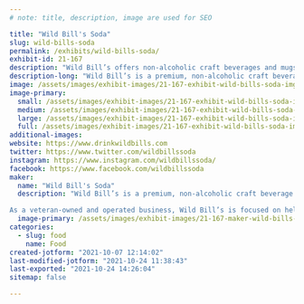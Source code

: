 ```yaml
---
# note: title, description, image are used for SEO

title: "Wild Bill's Soda"
slug: wild-bills-soda
permalink: /exhibits/wild-bills-soda/
exhibit-id: 21-167
description: "Wild Bill’s offers non-alcoholic craft beverages and mugs at fairs, festivals & conventions"
description-long: "Wild Bill’s is a premium, non-alcoholic craft beverage company. For over 20 years, Wild Bill’s has traveled the country with their Wild West themed pop-up retail activations, serving over one million customers at fairs, festivals and conventions. Today, Wild Bill’s unique and nostalgic flavors can be purchased directly from DrinkWildBills.com, Amazon, local retailers, and at hundreds of events annually. As a veteran-owned and operated business, Wild Bill’s is focused on helping our nation’s heroes make the transition from the military into successful civilian careers by supporting veteran non-profit organizations, providing discounted franchise fees and creating meaningful employment opportunities. "
image: /assets/images/exhibit-images/21-167-exhibit-wild-bills-soda-img-4727-large.jpg
image-primary: 
  small: /assets/images/exhibit-images/21-167-exhibit-wild-bills-soda-img-4727-small.jpg
  medium: /assets/images/exhibit-images/21-167-exhibit-wild-bills-soda-img-4727-medium.jpg
  large: /assets/images/exhibit-images/21-167-exhibit-wild-bills-soda-img-4727-large.jpg
  full: /assets/images/exhibit-images/21-167-exhibit-wild-bills-soda-img-4727-full.jpg
additional-images: 
website: https://www.drinkwildbills.com
twitter: https://www.twitter.com/wildbillssoda
instagram: https://www.instagram.com/wildbillssoda/
facebook: https://www.facebook.com/wildbillssoda
maker: 
  name: "Wild Bill's Soda"
  description: "Wild Bill’s is a premium, non-alcoholic craft beverage company. For over 20 years, Wild Bill’s has traveled the country with their Wild West themed pop-up retail activations, serving over one million customers at fairs, festivals and conventions. 

As a veteran-owned and operated business, Wild Bill’s is focused on helping our nation’s heroes make the transition from the military into successful civilian careers by supporting veteran non-profit organizations, providing discounted franchise fees and creating meaningful employment opportunities. "
  image-primary: /assets/images/exhibit-images/21-167-maker-wild-bills-soda-wb-hero-k-e89ef5ec-e1f1-4ed5-9648-294f7663552e-180x-medium.png
categories: 
  - slug: food
    name: Food
created-jotform: "2021-10-07 12:14:02"
last-modified-jotform: "2021-10-24 11:38:43"
last-exported: "2021-10-24 14:26:04"
sitemap: false

---
```

